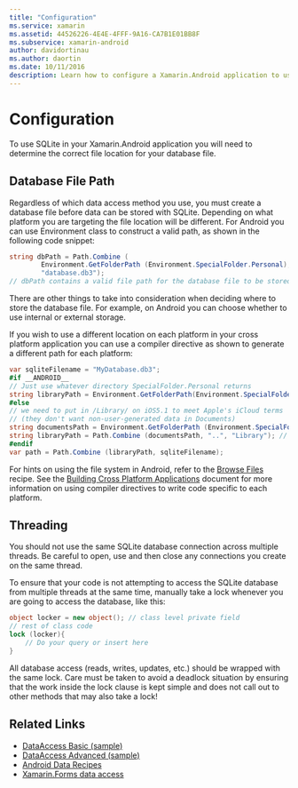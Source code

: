 ```yaml
---
title: "Configuration"
ms.service: xamarin
ms.assetid: 44526226-4E4E-4FFF-9A16-CA7B1E01BB8F
ms.subservice: xamarin-android
author: davidortinau
ms.author: daortin
ms.date: 10/11/2016
description: Learn how to configure a Xamarin.Android application to use SQLite as well as how to store database files in internal or external storage.
---
```


# Configuration

To use SQLite in your Xamarin.Android application you will need to determine the correct file location for your database file.

## Database File Path

Regardless of which data access method you use, you must create a database file before data can be stored with SQLite. Depending on what platform you are targeting the file location will be different. For Android you can use Environment class to construct a valid path, as shown in the following code snippet:

```csharp
string dbPath = Path.Combine (
        Environment.GetFolderPath (Environment.SpecialFolder.Personal),
        "database.db3");
// dbPath contains a valid file path for the database file to be stored
```

There are other things to take into consideration when deciding where to store the database file. For example, on Android you can choose whether to use internal or external storage.

If you wish to use a different location on each platform in your cross platform application you can use a compiler directive as shown to generate a different path for each platform:

```csharp
var sqliteFilename = "MyDatabase.db3";
#if __ANDROID__
// Just use whatever directory SpecialFolder.Personal returns
string libraryPath = Environment.GetFolderPath(Environment.SpecialFolder.Personal); ;
#else
// we need to put in /Library/ on iOS5.1 to meet Apple's iCloud terms
// (they don't want non-user-generated data in Documents)
string documentsPath = Environment.GetFolderPath (Environment.SpecialFolder.Personal); // Documents folder
string libraryPath = Path.Combine (documentsPath, "..", "Library"); // Library folder instead
#endif
var path = Path.Combine (libraryPath, sqliteFilename);
```

For hints on using the file system in Android, refer to the [Browse Files](https://github.com/xamarin/recipes/tree/master/Recipes/android/data/files/browse_files) recipe. See the [Building Cross Platform Applications](~/cross-platform/app-fundamentals/building-cross-platform-applications/index.md) document for more information on using compiler directives to write code specific to each platform.

## Threading

You should not use the same SQLite database connection across multiple threads. Be careful to open, use and then close any connections you create on the same thread.

To ensure that your code is not attempting to access the SQLite database from multiple threads at the same time, manually take a lock whenever you are going to access the database, like this:

```csharp
object locker = new object(); // class level private field
// rest of class code
lock (locker){
    // Do your query or insert here
}
```

All database access (reads, writes, updates, etc.) should be wrapped with the same lock. Care must be taken to avoid a deadlock situation by ensuring that the work inside the lock clause is kept simple and does not call out to other methods that may also take a lock!

## Related Links

- [DataAccess Basic (sample)](https://github.com/xamarin/mobile-samples/tree/master/DataAccess/Basic)
- [DataAccess Advanced (sample)](https://github.com/xamarin/mobile-samples/tree/master/DataAccess/Advanced)
- [Android Data Recipes](https://github.com/xamarin/recipes/tree/master/Recipes/android/data)
- [Xamarin.Forms data access](~/xamarin-forms/data-cloud/data/databases.md)

